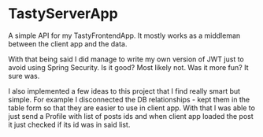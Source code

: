 # TastyServerApp

A simple API for my TastyFrontendApp.
It mostly works as a middleman between the client app and the data. 

With that being said I did manage to write my own version of JWT just to avoid using Spring Security. 
Is it good? Most likely not. Was it more fun? It sure was.

I also implemented a few ideas to this project that I find really smart but simple. 
For example I disconnected the DB relationships - kept them in the table form so that they are easier to use in client app.
With that I was able to just send a Profile with list of posts ids and when client app loaded the post it just checked if its id was in said list.
